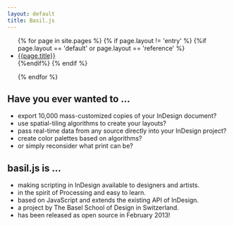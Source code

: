 ```yaml
---
layout: default
title: Basil.js
---
```


<div>
<ul>
  {% for page in site.pages %}
  {% if page.layout != 'entry' %}
  {%if page.layout == 'default' or page.layout == 'reference'  %}
  <li><a href="{{page.url}}">{{page.title}}</a></li>
    {%endif%}
  {% endif %}

  {% endfor %}
</ul>
</div>

## Have you ever wanted to ...

* export 10,000 mass-customized copies of your InDesign document?  
* use spatial-tiling algorithms to create your layouts?  
* pass real-time data from any source directly into your InDesign project?  
* create color palettes based on algorithms?  
* or simply reconsider what print can be?   


## basil.js is ...  


* making scripting in InDesign available to designers and artists.
* in the spirit of Processing and easy to learn.
* based on JavaScript and extends the existing API of InDesign.
* a project by The Basel School of Design in Switzerland.
* has been released as open source in February 2013!